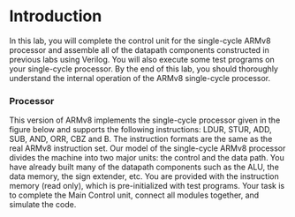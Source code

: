 # Introduction
In this lab, you will complete the control unit for the single-cycle ARMv8 processor and assemble all of the datapath components constructed in previous labs using Verilog. You will also execute some test programs on your single-cycle processor. By the end of this lab, you should thoroughly understand the internal operation of the ARMv8 single-cycle processor.

### Processor 
This version of ARMv8 implements the single-cycle processor given in the figure below and supports the following instructions: LDUR, STUR, ADD, SUB, AND, ORR, CBZ and B. The instruction formats are the same as the real ARMv8 instruction set.  Our model of the single-cycle ARMv8 processor divides the machine into two major units: the control and the data path. You have already built many of the datapath components such as the ALU, the data memory, the sign extender, etc.  You are provided with the instruction memory (read only), which is pre-initialized with test programs. Your task is to complete the Main Control unit, connect all modules together, and simulate the code.

